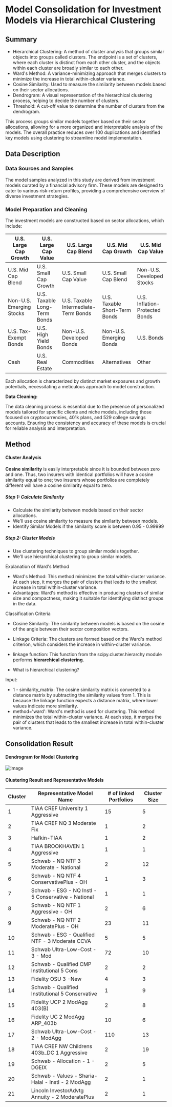 # Model Consolidation for Investment Models via Hierarchical Clustering	

## Summary	

- Hierarchical Clustering: A method of cluster analysis that groups similar objects into groups called clusters. The endpoint is a set of clusters, where each cluster is distinct from each other cluster, and the objects within each cluster are broadly similar to each other.	
- Ward's Method: A variance-minimizing approach that merges clusters to minimize the increase in total within-cluster variance.	
- Cosine Similarity: Used to measure the similarity between models based on their sector allocations.	
- Dendrogram: A visual representation of the hierarchical clustering process, helping to decide the number of clusters.	
- Threshold: A cut-off value to determine the number of clusters from the dendrogram.	

This process groups similar models together based on their sector allocations, allowing for a more organized and interpretable analysis of the models. The overall practice reduces over 100 duplications and identified key models using clustering to streamline model implementation.

## Data Description	

### Data Sources and Samples

The model samples analyzed in this study are derived from investment models curated by a financial advisory firm. These models are designed to cater to various risk-return profiles, providing a comprehensive overview of diverse investment strategies.

### Model Preparation and Cleaning

The investment models are constructed based on sector allocations, which include:

| U.S. Large Cap Growth | U.S. Large Cap Value      | U.S. Large Cap Blend   | U.S. Mid Cap Growth    | U.S. Mid Cap Value       |
|-----------------------|---------------------------|------------------------|------------------------|--------------------------|
| U.S. Mid Cap Blend    | U.S. Small Cap Growth     | U.S. Small Cap Value   | U.S. Small Cap Blend   | Non-U.S. Developed Stocks|
| Non-U.S. Emerging Stocks | U.S. Taxable Long-Term Bonds | U.S. Taxable Intermediate-Term Bonds | U.S. Taxable Short-Term Bonds | U.S. Inflation-Protected Bonds |
| U.S. Tax-Exempt Bonds | U.S. High Yield Bonds     | Non-U.S. Developed Bonds | Non-U.S. Emerging Bonds | U.S. Bonds               |
| Cash                  | U.S. Real Estate          | Commodities            | Alternatives           | Other                    |

Each allocation is characterized by distinct market exposures and growth potentials, necessitating a meticulous approach to model construction.

**Data Cleaning:**

The data cleaning process is essential due to the presence of personalized models tailored for specific clients and niche models, including those focused on cryptocurrencies, 401k plans, and 529 college savings accounts. Ensuring the consistency and accuracy of these models is crucial for reliable analysis and interpretation.

## Method

#### Cluster Analysis

**Cosine similarity** is easily interpretable since it is bounded between zero and one. Thus, two insurers with identical portfolios will have a cosine similarity equal to one; two insurers whose portfolios are completely different will have a cosine similarity equal to zero.

##### Step 1: Calculate Similarity
- Calculate the similarity between models based on their sector allocations.
- We'll use cosine similarity to measure the similarity between models.
- Identify Similar Models if the similarity score is between 0.95 - 0.99999

##### Step 2: Cluster Models
- Use clustering techniques to group similar models together.
- We'll use hierarchical clustering to group similar models.

Explanation of Ward's Method
- Ward's Method: This method minimizes the total within-cluster variance. At each step, it merges the pair of clusters that leads to the smallest increase in total within-cluster variance.
- Advantages: Ward's method is effective in producing clusters of similar size and compactness, making it suitable for identifying distinct groups in the data.

Classification Criteria
- Cosine Similarity: The similarity between models is based on the cosine of the angle between their sector composition vectors.
- Linkage Criteria: The clusters are formed based on the Ward's method criterion, which considers the increase in within-cluster variance.

- linkage function: This function from the scipy.cluster.hierarchy module performs **hierarchical clustering**.
- What is hierarchical clustering?

Input:
- 1 - similarity_matrix: The cosine similarity matrix is converted to a distance matrix by subtracting the similarity values from 1. This is because the linkage function expects a distance matrix, where lower values indicate more similarity.
- method='ward': Ward's method is used for clustering. This method minimizes the total within-cluster variance. At each step, it merges the pair of clusters that leads to the smallest increase in total within-cluster variance.


## Consolidation Result	
#### Dendrogram for Model Clustering
![image](https://github.com/user-attachments/assets/c3a880df-5835-44a0-ae04-3bcc39d0fe14)


#### Clustering Result and Representative Models
| Cluster | Representative Model Name                              | # of linked Portfolios | Cluster Size |
|---------|--------------------------------------------------------|------------------------|--------------|
| 1       | TIAA CREF University 1 Aggressive                      | 15                     | 5            |
| 2       | TIAA CREF NQ 3 Moderate Fix                            | 1                      | 2            |
| 3       | Hafkin-TIAA                                            | 1                      | 2            |
| 4       | TIAA BROOKHAVEN 1 Aggressive                           | 1                      | 1            |
| 5       | Schwab - NQ NTF 3 Moderate - National                  | 2                      | 12           |
| 6       | Schwab - NQ NTF 4 ConservativePlus - OH                | 1                      | 3            |
| 7       | Schwab - ESG - NQ Instl - 5 Conservative - National    | 1                      | 1            |
| 8       | Schwab - NQ NTF 1 Aggressive - OH                      | 2                      | 6            |
| 9       | Schwab - NQ NTF 2 ModeratePlus - OH                    | 23                     | 11           |
| 10      | Schwab - ESG - Qualified NTF - 3 Moderate CCVA         | 5                      | 5            |
| 11      | Schwab Ultra-Low-Cost - 3 - Mod                        | 72                     | 10           |
| 12      | Schwab - Qualified CMP Institutional 5 Cons            | 2                      | 2            |
| 13      | Fidelity OSU 3 -New                                    | 4                      | 3            |
| 14      | Schwab - Qualified Institutional 5 Conservative        | 1                      | 9            |
| 15      | Fidelity UCP 2 ModAgg 403(B)                           | 2                      | 8            |
| 16      | Fidelity UC 2 ModAgg ARP_403b                          | 10                     | 6            |
| 17      | Schwab Ultra-Low-Cost - 2 - ModAgg                     | 110                    | 13           |
| 18      | TIAA CREF NW Childrens 403b_DC 1 Aggressive            | 2                      | 19           |
| 19      | Schwab - Allocation - 1 - DGEIX                        | 2                      | 5            |
| 20      | Schwab - Values - Sharia-Halal - Instl - 2 ModAgg      | 2                      | 1            |
| 21      | Lincoln InvestorAdvtg Annuity - 2 ModeratePlus         | 2                      | 1            |
